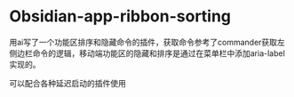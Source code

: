 # Obsidian-app-ribbon-sorting
用ai写了一个功能区排序和隐藏命令的插件，获取命令参考了commander获取左侧边栏命令的逻辑，移动端功能区的隐藏和排序是通过在菜单栏中添加aria-label实现的。

可以配合各种延迟启动的插件使用
